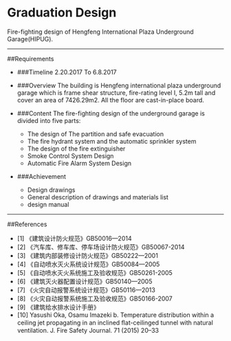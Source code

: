 # Graduation Design
Fire-fighting design of Hengfeng International Plaza Underground Garage(HIPUG).  

------
##Requirements

- ###Timeline
2.20.2017 To 6.8.2017

- ###Overview
The building is Hengfeng international plaza underground garage which is frame shear structure, fire-rating level I, 5.2m tall and cover an area of 7426.29m2. All the floor are cast-in-place board.

- ###Content
The fire-fighting design of the underground garage is divided into five parts:
  - The design of The partition and safe evacuation
  - The fire hydrant system and the automatic sprinkler system
  - The design of the fire extinguisher
  - Smoke Control System Design
  - Automatic Fire Alarm System Design

- ###Achievement
  - Design drawings
  - General description of drawings and materials list
  - design manual
  
------
##References
- [1] 《建筑设计防火规范》GB50016—2014  
- [2] 《汽车库、修车库、停车场设计防火规范》GB50067-2014  
- [3] 《建筑内部装修设计防火规范》GB50222—2001  
- [4] 《自动喷水灭火系统设计规范》GB50084—2005  
- [5] 《自动喷水灭火系统施工及验收规范》GB50261-2005  
- [6] 《建筑灭火器配置设计规范》GB50140—2005  
- [7] 《火灾自动报警系统设计规范》GB50116—2013  
- [8] 《火灾自动报警系统施工及验收规范》GB50166-2007  
- [9] 《建筑给水排水设计手册》  
- [10] Yasushi Oka, Osamu Imazeki b. Temperature distribution within a ceiling jet propagating in an inclined ﬂat-ceilinged tunnel with natural ventilation. J. Fire Safety Journal. 71 (2015) 20–33  
